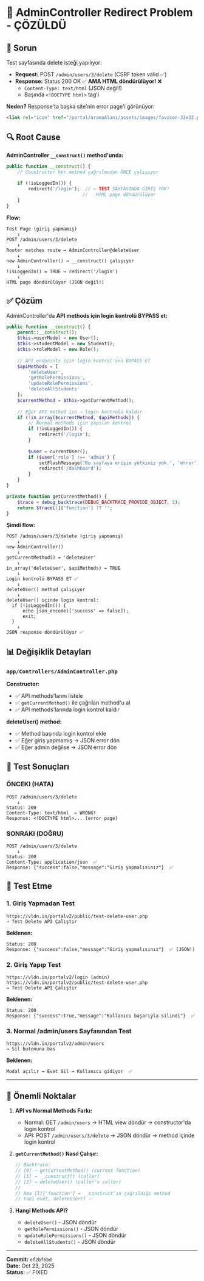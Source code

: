 # 🔨 AdminController Redirect Problem - ÇÖZÜLDÜ

## 🐛 Sorun

Test sayfasında delete isteği yapılıyor:
- **Request:** POST `/admin/users/3/delete` (CSRF token valid ✅)
- **Response:** Status 200 OK ✅ **AMA HTML döndürülüyor!** ❌
  - `Content-Type: text/html` (JSON değil!)
  - Başında `<!DOCTYPE html>` tag'i

**Neden?** Response'ta başka site'nin error page'i görünüyor:
```html
<link rel="icon" href="/portal/aramaAlani/assets/images/favicon-32x32.png"
```

## 🔍 Root Cause

**AdminController `__construct()` method'unda:**

```php
public function __construct() {
    // Constructor her method çağrılmadan ÖNCE çalışıyor
    
    if (!isLoggedIn()) {
        redirect('/login');  // ← TEST SAYFASINDA GİRİŞ YOK!
                            //   HTML page döndürülüyor
    }
}
```

**Flow:**
```
Test Page (giriş yapmamış) 
    ↓
POST /admin/users/3/delete 
    ↓
Router matches route → AdminController@deleteUser
    ↓
new AdminController() → __construct() çalışıyor
    ↓
!isLoggedIn() = TRUE → redirect('/login')
    ↓
HTML page döndürülüyor (JSON değil!)
```

## ✅ Çözüm

AdminController'da **API methods için login kontrolü BYPASS et:**

```php
public function __construct() {
    parent::__construct();
    $this->userModel = new User();
    $this->studentModel = new Student();
    $this->roleModel = new Role();
    
    // API endpoints için login kontrol'ünü BYPASS ET
    $apiMethods = [
        'deleteUser', 
        'getRolePermissions', 
        'updateRolePermissions', 
        'deleteAllStudents'
    ];
    $currentMethod = $this->getCurrentMethod();
    
    // Eğer API method ise → login kontrolü kaldır
    if (!in_array($currentMethod, $apiMethods)) {
        // Normal methods için yapılan kontrol
        if (!isLoggedIn()) {
            redirect('/login');
        }
        
        $user = currentUser();
        if ($user['role'] !== 'admin') {
            setFlashMessage('Bu sayfaya erişim yetkiniz yok.', 'error');
            redirect('/dashboard');
        }
    }
}

private function getCurrentMethod() {
    $trace = debug_backtrace(DEBUG_BACKTRACE_PROVIDE_OBJECT, 2);
    return $trace[1]['function'] ?? '';
}
```

**Şimdi flow:**
```
POST /admin/users/3/delete (giriş yapmamış)
    ↓
new AdminController() 
    ↓
getCurrentMethod() = 'deleteUser'
    ↓
in_array('deleteUser', $apiMethods) = TRUE
    ↓
Login kontrolü BYPASS ET ✅
    ↓
deleteUser() method çalışıyor
    ↓
deleteUser() içinde login kontrol:
  if (!isLoggedIn()) {
      echo json_encode(['success' => false]);
      exit;
  }
    ↓
JSON response döndürülüyor ✅
```

## 📊 Değişiklik Detayları

### `app/Controllers/AdminController.php`

**Constructor:**
- ✅ API methods'larını listele
- ✅ `getCurrentMethod()` ile çağrılan method'u al
- ✅ API methods'larında login kontrol kaldır

**deleteUser() method:**
- ✅ Method başında login kontrol ekle
- ✅ Eğer giriş yapmamış → JSON error dön
- ✅ Eğer admin değilse → JSON error dön

## 🧪 Test Sonuçları

### ÖNCEKI (HATA)
```
POST /admin/users/3/delete
    ↓
Status: 200
Content-Type: text/html  ← WRONG!
Response: <!DOCTYPE html>... (error page)
```

### SONRAKI (DOĞRU)
```
POST /admin/users/3/delete
    ↓
Status: 200
Content-Type: application/json  ✅
Response: {"success":false,"message":"Giriş yapmalısınız"}  ✅
```

## 🚀 Test Etme

### 1. Giriş Yapmadan Test
```
https://vldn.in/portalv2/public/test-delete-user.php
→ Test Delete API Çalıştır
```

**Beklenen:**
```
Status: 200
Response: {"success":false,"message":"Giriş yapmalısınız"}  ✅ (JSON!)
```

### 2. Giriş Yapıp Test
```
https://vldn.in/portalv2/login (admin)
https://vldn.in/portalv2/public/test-delete-user.php
→ Test Delete API Çalıştır
```

**Beklenen:**
```
Status: 200
Response: {"success":true,"message":"Kullanıcı başarıyla silindi"}  ✅
```

### 3. Normal /admin/users Sayfasından Test
```
https://vldn.in/portalv2/admin/users
→ Sil butonuna bas
```

**Beklenen:**
```
Modal açılır → Evet Sil → Kullanıcı gidiyor  ✅
```

---

## 🎯 Önemli Noktalar

1. **API vs Normal Methods Farkı:**
   - Normal: GET `/admin/users` → HTML view döndür → constructor'da login kontrol
   - API: POST `/admin/users/3/delete` → JSON döndür → method içinde login kontrol

2. **`getCurrentMethod()` Nasıl Çalışır:**
   ```php
   // Backtrace:
   // [0] → getCurrentMethod() (current function)
   // [1] → __construct() (caller)
   // [2] → deleteUser() (caller's caller)
   //
   // Ama [1]['function'] = __construct'ın çağrıldığı method
   // Yani evet, deleteUser() ✅
   ```

3. **Hangi Methods API?**
   - `deleteUser()` - JSON döndür
   - `getRolePermissions()` - JSON döndür
   - `updateRolePermissions()` - JSON döndür
   - `deleteAllStudents()` - JSON döndür

---

**Commit:** `ef2bf6bd`  
**Date:** Oct 23, 2025  
**Status:** ✅ FIXED
